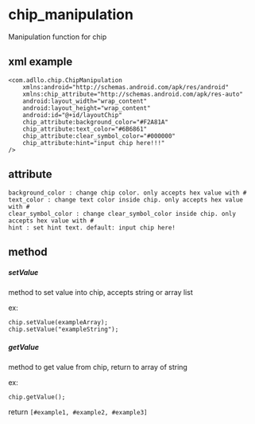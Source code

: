 # chip_manipulation
Manipulation function for chip

## xml example
```
<com.adllo.chip.ChipManipulation
    xmlns:android="http://schemas.android.com/apk/res/android"
    xmlns:chip_attribute="http://schemas.android.com/apk/res-auto"
    android:layout_width="wrap_content"
    android:layout_height="wrap_content"
    android:id="@+id/layoutChip"
    chip_attribute:background_color="#F2A81A"
    chip_attribute:text_color="#6B6861"
    chip_attribute:clear_symbol_color="#000000"
    chip_attribute:hint="input chip here!!!"
/>
```

## attribute
```
background_color : change chip color. only accepts hex value with #
text_color : change text color inside chip. only accepts hex value with #
clear_symbol_color : change clear_symbol_color inside chip. only accepts hex value with #
hint : set hint text. default: input chip here!
```

## method
##### setValue

method to set value into chip, accepts string or array list

ex:
```
chip.setValue(exampleArray);
chip.setValue("exampleString");
```

##### getValue

method to get value from chip, return to array of string

ex:
```
chip.getValue();
```
return `[#example1, #example2, #example3]`